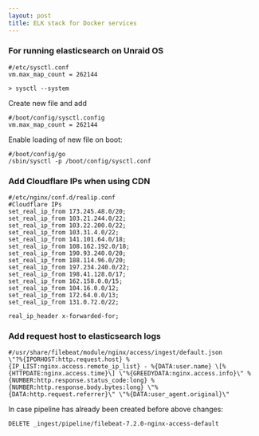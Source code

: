 ```yaml
---
layout: post
title: ELK stack for Docker services
---
```


### For running elasticsearch on Unraid OS
```
#/etc/sysctl.conf
vm.max_map_count = 262144
```

`> sysctl --system`

Create new file and add
```
#/boot/config/sysctl.config
vm.max_map_count = 262144
```

Enable loading of new file on boot:
```
#/boot/config/go
/sbin/sysctl -p /boot/config/sysctl.conf
```

### Add Cloudflare IPs when using CDN
```
#/etc/nginx/conf.d/realip.conf
#Cloudflare IPs
set_real_ip_from 173.245.48.0/20;
set_real_ip_from 103.21.244.0/22;
set_real_ip_from 103.22.200.0/22;
set_real_ip_from 103.31.4.0/22;
set_real_ip_from 141.101.64.0/18;
set_real_ip_from 108.162.192.0/18;
set_real_ip_from 190.93.240.0/20;
set_real_ip_from 188.114.96.0/20;
set_real_ip_from 197.234.240.0/22;
set_real_ip_from 198.41.128.0/17;
set_real_ip_from 162.158.0.0/15;
set_real_ip_from 104.16.0.0/12;
set_real_ip_from 172.64.0.0/13;
set_real_ip_from 131.0.72.0/22;

real_ip_header x-forwarded-for;
```

### Add request host to elasticsearch logs
```
#/usr/share/filebeat/module/nginx/access/ingest/default.json
\"?%{IPORHOST:http.request.host} %{IP_LIST:nginx.access.remote_ip_list} - %{DATA:user.name} \[%{HTTPDATE:nginx.access.time}\] \"%{GREEDYDATA:nginx.access.info}\" %{NUMBER:http.response.status_code:long} %{NUMBER:http.response.body.bytes:long} \"%{DATA:http.request.referrer}\" \"%{DATA:user_agent.original}\"
```

In case pipeline has already been created before above changes:

`DELETE _ingest/pipeline/filebeat-7.2.0-nginx-access-default`

